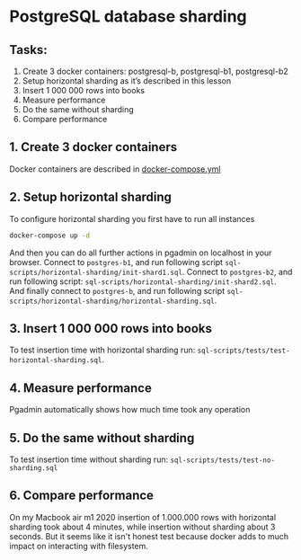 # PostgreSQL database sharding
## Tasks:
1. Create 3 docker containers: postgresql-b, postgresql-b1, postgresql-b2
2. Setup horizontal sharding as it’s described in this lesson
3. Insert 1 000 000 rows into books
4. Measure performance
5. Do the same without sharding
6. Compare performance


## 1. Create 3 docker containers
Docker containers are described in [docker-compose.yml]

[docker-compose.yml]: <https://github.com/ZaharBozhok/HL/blob/main/HW-19-db-sharding/docker-compose.yml>

## 2. Setup horizontal sharding 
To configure horizontal sharding you first have to run all instances 
```sh
docker-compose up -d
```
And then you can do all further actions in pgadmin on localhost in your browser.
Connect to `postgres-b1`, and run following script 
`sql-scripts/horizontal-sharding/init-shard1.sql`.
Connect to `postgres-b2`, and run following script:
`sql-scripts/horizontal-sharding/init-shard2.sql`.
And finally connect to `postgres-b`, and run following script
`sql-scripts/horizontal-sharding/horizontal-sharding.sql`.
## 3. Insert 1 000 000 rows into books
To test insertion time with horizontal sharding run:
`sql-scripts/tests/test-horizontal-sharding.sql`.
## 4. Measure performance
Pgadmin automatically shows how much time took any operation
## 5. Do the same without sharding
To test insertion time without sharding run:
`sql-scripts/tests/test-no-sharding.sql`
## 6. Compare performance
On my Macbook air m1 2020 insertion of 1.000.000 rows with horizontal sharding took about 4 minutes, while insertion without sharding about 3 seconds. But it seems like it isn't honest test because docker adds to much impact on interacting with filesystem.